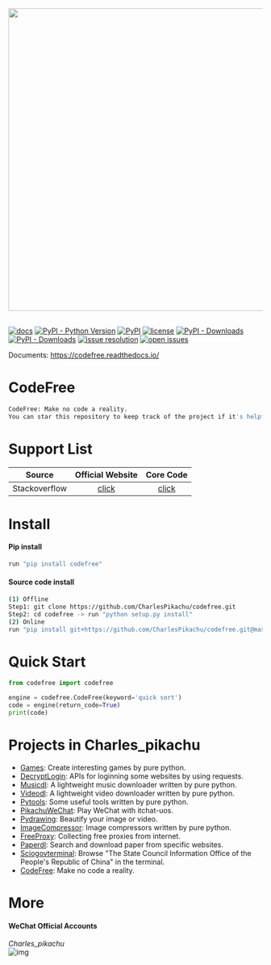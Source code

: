 <div align="center">
  <img src="./docs/logo.png" width="600"/>
</div>
<br />

[![docs](https://img.shields.io/badge/docs-latest-blue)](https://codefree.readthedocs.io/)
[![PyPI - Python Version](https://img.shields.io/pypi/pyversions/codefree)](https://pypi.org/project/codefree/)
[![PyPI](https://img.shields.io/pypi/v/codefree)](https://pypi.org/project/codefree)
[![license](https://img.shields.io/github/license/CharlesPikachu/codefree.svg)](https://github.com/CharlesPikachu/codefree/blob/master/LICENSE)
[![PyPI - Downloads](https://pepy.tech/badge/codefree)](https://pypi.org/project/codefree/)
[![PyPI - Downloads](https://img.shields.io/pypi/dm/codefree?style=flat-square)](https://pypi.org/project/codefree/)
[![issue resolution](https://isitmaintained.com/badge/resolution/CharlesPikachu/codefree.svg)](https://github.com/CharlesPikachu/codefree/issues)
[![open issues](https://isitmaintained.com/badge/open/CharlesPikachu/codefree.svg)](https://github.com/CharlesPikachu/codefree/issues)

Documents: https://codefree.readthedocs.io/


# CodeFree
```sh
CodeFree: Make no code a reality.
You can star this repository to keep track of the project if it's helpful for you, thank you for your support.
```


# Support List
| Source                 | Official Website                                                 | Core Code                                              |
| :----:                 | :----:                                                           | :----:                                                 |
| Stackoverflow          | [click](https://stackoverflow.com/)                              | [click](./codefree/sources/stackoverflow.py)           |


# Install

#### Pip install
```sh
run "pip install codefree"
```

#### Source code install
```sh
(1) Offline
Step1: git clone https://github.com/CharlesPikachu/codefree.git
Step2: cd codefree -> run "python setup.py install"
(2) Online
run "pip install git+https://github.com/CharlesPikachu/codefree.git@master"
```


# Quick Start
```python
from codefree import codefree

engine = codefree.CodeFree(keyword='quick sort')
code = engine(return_code=True)
print(code)
```


# Projects in Charles_pikachu
- [Games](https://github.com/CharlesPikachu/Games): Create interesting games by pure python.
- [DecryptLogin](https://github.com/CharlesPikachu/DecryptLogin): APIs for loginning some websites by using requests.
- [Musicdl](https://github.com/CharlesPikachu/musicdl): A lightweight music downloader written by pure python.
- [Videodl](https://github.com/CharlesPikachu/videodl): A lightweight video downloader written by pure python.
- [Pytools](https://github.com/CharlesPikachu/pytools): Some useful tools written by pure python.
- [PikachuWeChat](https://github.com/CharlesPikachu/pikachuwechat): Play WeChat with itchat-uos.
- [Pydrawing](https://github.com/CharlesPikachu/pydrawing): Beautify your image or video.
- [ImageCompressor](https://github.com/CharlesPikachu/imagecompressor): Image compressors written by pure python.
- [FreeProxy](https://github.com/CharlesPikachu/freeproxy): Collecting free proxies from internet.
- [Paperdl](https://github.com/CharlesPikachu/paperdl): Search and download paper from specific websites.
- [Sciogovterminal](https://github.com/CharlesPikachu/sciogovterminal): Browse "The State Council Information Office of the People's Republic of China" in the terminal.
- [CodeFree](https://github.com/CharlesPikachu/codefree): Make no code a reality.


# More
#### WeChat Official Accounts
*Charles_pikachu*  
![img](./docs/pikachu.jpg)